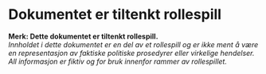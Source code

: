 # Dokumentet er tiltenkt rollespill

**Merk: Dette dokumentet er tiltenkt rollespill.**\
_Innholdet i dette dokumentet er en del av et rollespill og er ikke ment å være en representasjon av faktiske politiske prosedyrer eller virkelige hendelser. All informasjon er fiktiv og for bruk innenfor rammer av rollespillet._
